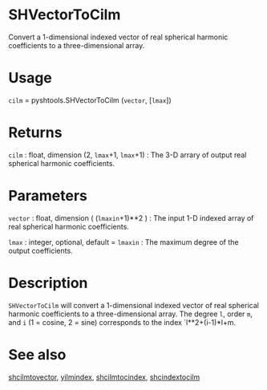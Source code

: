 # SHVectorToCilm

Convert a 1-dimensional indexed vector of real spherical harmonic coefficients to a three-dimensional array.

# Usage

`cilm` = pyshtools.SHVectorToCilm (`vector`, [`lmax`])

# Returns

`cilm` : float, dimension (2, `lmax`+1, `lmax`+1)
:   The 3-D arrary of output real spherical harmonic coefficients.

# Parameters

`vector` : float, dimension ( (`lmaxin`+1)\*\*2 )
:   The input 1-D indexed array of real spherical harmonic coefficients. 

`lmax` : integer, optional, default = `lmaxin`
:   The maximum degree of the output coefficients.

# Description

`SHVectorToCilm` will convert a 1-dimensional indexed vector of real spherical harmonic coefficients to a three-dimensional array.  The degree `l`, order `m`, and `i` (1 = cosine, 2 = sine) corresponds to the index `l**2+(i-1)*l+m.

# See also

[shcilmtovector](pyshcilmtovector.html), [yilmindex](pyyilmindex.html), [shcilmtocindex](pyshcilmtocindex.html), [shcindextocilm](pyshcindextocilm.html)
